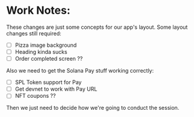 # Work Notes:

These changes are just some concepts for our app's layout. Some layout changes still required:
* [ ] Pizza image background
* [ ] Heading kinda sucks
* [ ] Order completed screen ??

Also we need to get the Solana Pay stuff working correctly:
* [ ] SPL Token support for Pay
* [ ] Get devnet to work with Pay URL
* [ ] NFT coupons ??

Then we just need to decide how we're going to conduct the session.